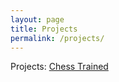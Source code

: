 ```yaml
---
layout: page
title: Projects
permalink: /projects/
---
```


Projects: [Chess Trained](http://chesstrained.herokuapp.com/)
